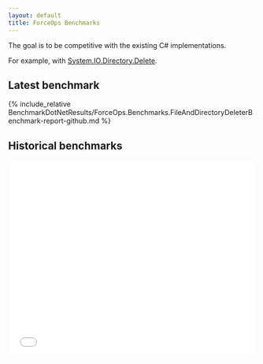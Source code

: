 ```yaml
---
layout: default
title: ForceOps Benchmarks
---
```


<style>
    div.container-lg { max-width: 1250px!important; }
</style>

The goal is to be competitive with the existing C# implementations.

For example, with [System.IO.Directory.Delete](https://learn.microsoft.com/en-us/dotnet/api/system.io.directory.delete?view=net-7.0).

## Latest benchmark

{% include_relative BenchmarkDotNetResults/ForceOps.Benchmarks.FileAndDirectoryDeleterBenchmark-report-github.md %}

## Historical benchmarks

<div class="iframe-container">
<iframe src="dev/bench/index.html" id="myiframe" onload='javascript:(function(o){o.style.height=o.contentWindow.document.body.scrollHeight+25+"px";}(this));' style="height:400px;width:100%;border:none;overflow:hidden;"></iframe>
</div>

<script>
    const iframe = document.getElementById("myiframe");
    let doc = iframe.contentDocument;
    doc.body.innerHTML = doc.body.innerHTML + `<link rel="stylesheet" href="../../iframe.css">`;
</script>